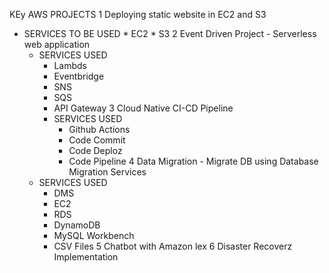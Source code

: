 KEy AWS PROJECTS
1 Deploying static website in EC2 and S3
- SERVICES TO BE USED
      * EC2
      * S3
2 Event Driven Project - Serverless web application
  - SERVICES USED
    * Lambds
    * Eventbridge
    * SNS
    * SQS
    * API Gateway
  3 Cloud Native CI-CD Pipeline
    - SERVICES USED
       * Github Actions
       * Code Commit
       * Code Deploz
       * Code Pipeline
  4 Data Migration - Migrate DB using Database Migration Services
   - SERVICES USED
      * DMS
      * EC2
      * RDS
      * DynamoDB
      * MySQL Workbench
      * CSV Files
  5 Chatbot with Amazon lex
  6  Disaster Recoverz Implementation
